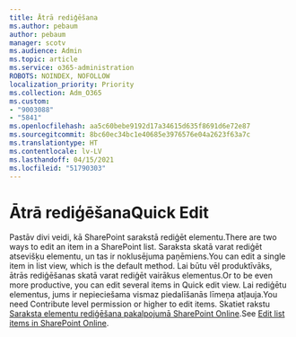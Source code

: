 ```yaml
---
title: Ātrā rediģēšana
ms.author: pebaum
author: pebaum
manager: scotv
ms.audience: Admin
ms.topic: article
ms.service: o365-administration
ROBOTS: NOINDEX, NOFOLLOW
localization_priority: Priority
ms.collection: Adm_O365
ms.custom:
- "9003088"
- "5841"
ms.openlocfilehash: aa5c60bebe9192d17a34615d635f8691d6e72e87
ms.sourcegitcommit: 8bc60ec34bc1e40685e3976576e04a2623f63a7c
ms.translationtype: HT
ms.contentlocale: lv-LV
ms.lasthandoff: 04/15/2021
ms.locfileid: "51790303"
---
```

# <a name="quick-edit"></a><span data-ttu-id="ca430-102">Ātrā rediģēšana</span><span class="sxs-lookup"><span data-stu-id="ca430-102">Quick Edit</span></span>

<span data-ttu-id="ca430-103">Pastāv divi veidi, kā SharePoint sarakstā rediģēt elementu.</span><span class="sxs-lookup"><span data-stu-id="ca430-103">There are two ways to edit an item in a SharePoint list.</span></span> <span data-ttu-id="ca430-104">Saraksta skatā varat rediģēt atsevišķu elementu, un tas ir noklusējuma paņēmiens.</span><span class="sxs-lookup"><span data-stu-id="ca430-104">You can edit a single item in list view, which is the default method.</span></span> <span data-ttu-id="ca430-105">Lai būtu vēl produktīvāks, ātrās rediģēšanas skatā varat rediģēt vairākus elementus.</span><span class="sxs-lookup"><span data-stu-id="ca430-105">Or to be even more productive, you can edit several items in Quick edit view.</span></span> <span data-ttu-id="ca430-106">Lai rediģētu elementus, jums ir nepieciešama vismaz piedalīšanās līmeņa atļauja.</span><span class="sxs-lookup"><span data-stu-id="ca430-106">You need Contribute level permission or higher to edit items.</span></span> <span data-ttu-id="ca430-107">Skatiet rakstu [Saraksta elementu rediģēšana pakalpojumā SharePoint Online](https://support.microsoft.com/office/dac1a1c3-a80b-4082-ba57-715cf613d0f7).</span><span class="sxs-lookup"><span data-stu-id="ca430-107">See [Edit list items in SharePoint Online](https://support.microsoft.com/office/dac1a1c3-a80b-4082-ba57-715cf613d0f7).</span></span>
